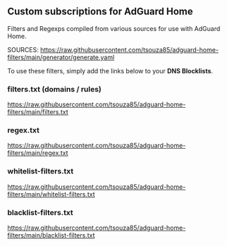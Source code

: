 ## Custom subscriptions for AdGuard Home
Filters and Regexps compiled from various sources for use with AdGuard 
Home.

SOURCES: https://raw.githubusercontent.com/tsouza85/adguard-home-filters/main/generator/generate.yaml

To use these filters, simply add the links below to your **DNS 
Blocklists**.

### filters.txt (domains / rules)
https://raw.githubusercontent.com/tsouza85/adguard-home-filters/main/filters.txt

### regex.txt
https://raw.githubusercontent.com/tsouza85/adguard-home-filters/main/regex.txt

### whitelist-filters.txt
https://raw.githubusercontent.com/tsouza85/adguard-home-filters/main/whitelist-filters.txt

### blacklist-filters.txt
https://raw.githubusercontent.com/tsouza85/adguard-home-filters/main/blacklist-filters.txt
